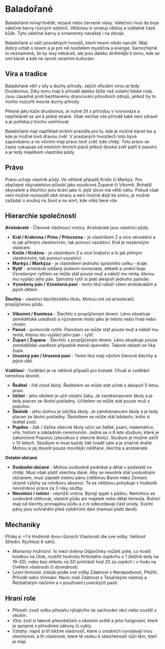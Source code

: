 # Baladořané

Baladořané mívají hnědé, rezavé nebo červené vlasy. Válečníci nosí do boje válečné barvy různých odstínů. Většinou si zmalují obličej a viditelné části kůže. Tyto válečné barvy a ornamenty nanášejí i na zbroje.

Baladořané si váží posvátných hvozdů, které nesmí nikdo narušit. Mají dobrý vztah s lesem a je pro ně nositelem mystična a energie. Samozřejmě to neznamená, že by lesy nekáceli, ale jsou daleko striktnější k tomu, kde se smí kácet a kde ne oproti ostatním kulturám.

## Víra a tradice

Baladořané věří v síly a duchy přírody. Jejich oficiální vírou je tedy Druidismus. Díky tomu mají k přírodě daleko blíže než ostatní lidské rody. Jsou zásadně proti bezhlavému drancování přírodních zdrojů, jelikož by to mohlo rozzuřit mocné duchy přírody.

Přesně jako káže druidismus, je nutné žít s přírodou v rovnováze a nepřiklánět se ani k jedné straně. Však nechat vše přírodě také není zdravé a je potřeba jí trochu umírňovat.

Baladořané mají například striktní pravidla pro to, kde je možné kácet les a kde je možné lovit dravou zvěř. V prastarých hvozdech toto bývá zapovězeno a ne všichni mají právo lovit zvěř, kde chtějí. Toto právo se často vykupuje od místních lenních pánů jelikož divoká zvěř patří k panství a je tedy majetkem vlastníka půdy.

## Právo

Právo určuje vlastník půdy. Ve většině případů Kníže či Markýz. Pro obyčejné obyvatelstvo působí jako soudcové Župané či Vikomti. Bohatší obyvatelé a šlechtici jsou bráni jako ti, jejiž slovo má větší váhu. Pokud však není možné rozsoudit obě strany a není možné dojít ke smíru, je možné zažádat o souboj na život a na smrt, kde vítěz bere vše.

## Hierarchie společnosti

**Aristokraté** - Členové vládnoucí vrstvy. Aristokraté jsou vlastníci půdy.
* **Král / Královna / Princ / Princezna** - je vlastníkem 2 a více vévodství a to jak přímým vlastnictvím, tak pomocí vazalství. Král je nezávislým vládcem.
* **Kníže / Kněžna** - je vlastníkem 2  a více hrabství a to jak přímým vlastnictvím, tak pomocí vazalství.
* **Markýz / Markýza** - je vlastníkem jednoho správního celku - kraje.
* **Rytíř** - aristokrat oddaný duševní rovnováze, etiketě a umění boje. Vznešeným rytířem se může stát pouze muž a náleží mu renta, kterou mu vyplácí jeho pán. Samotný rytíř si platí alespoň jednoho panoše.
* **Vznešeny pán / Vznešená paní** - tento titul náleží všem aristokratům a jejich dětem.


**Šlechta** - vlastníci šlechtického titulu. Mohou mít od aristokratů propůjčenou půdu.
* **Vikomnt / Komtesa** - Šlechtic s propůjčeným lénem. Léno obsahuje zemědělské usedlosti a významné místo jako je město nebo hrad nebo chrám.
* **Panoš** - pomocník rytíře. Panošem se může stát pouze muž a náleží mu renta, kterou mu vyplácí jeho pán - rytíř.
* **Župan / Župana** - Šlechtic s propůjčeným lénem. Léno obsahuje pouze zemědělské usedlosti případně menší opevnění. Takové oblasti se říká župa.
* **Urozený pán / Urozená paní** - Tento titul mají všichni členové šlechty a jejich děti.

**Vzdělaní** - Vzdělání je ve většině případů pro bohaté. Chudí si vzdělání nemohou dovolit.
* **Ředitel** - řídí chod školy. Ředitelem se může stát učitel s alespoň 5 letou praxí.
* **Učitel** - jeho úkolem je učit ostatní žáky. Je zaměstnancem školy a je tedy placen ze školní pokladny. Učitelem se může stát pouze muž s populou.
* **Školník** - jeho úlohou je údržba školy. Je zaměstnancem školy a je tedy placen ze školní pokladny. Školníkem se může stát kdokoliv, koho si ředitel zvolí.
* **Pupilos** - žák / žačka obecné školy učící se četbě, psaní, matematice, víře, historii a základním ceremoniím. Jedná se o 6 leté studium, které je zakončené Populou (zkouškou z obecné školy). Studium je možné začít v 10 letech. Stuidium si musí každý žák hradit sám a je značné drahé. Mohou si jej dovolit pouze movitější měšťané, šlechta a aristokraté.

**Ostatní občané**
* **Svobodní občané** - Mohou svobodně podnikat a dělat v podstatě co chtějí. Musí však platit všechny daně. Aby se nevolník stal svobodným občanem, musí zaplatit svému pánu (většinou Baron nebo Zeman) útrpné výlohy za rolníkovu absenci. Ta se většinou pohybuje v hodnotě nevolníkovi práce za 3 roky služby.
* **Nevolníci / rolníci** - nejnižší vrstva. Bývají spjati s půdou. Nemohou se svobodně stěhovat, vlastnit půdu ani majetek nebo dělat řemesla. Rolníci maji od šlechty pronajatou půdu a z ní odevzdávají část úrody. Svými pány jsou ochráněni před výběrčími daní (nemusí platit daně).

## Mechaniky
Přidej si +1 k Hodnotě dvou různých Vlastností dle své volby. Velikost Střední. Rychlost 6 sáhů.

- *Momenty hrdinství*: 1x mezi dvěma Odpočinky můžeš poté, co hodíš kostkou na Útok, rozšířit hodnotu Kritického úspěchu o 1 (běžně tedy na 19–20), nebo bez ohledu na SO prohlásit hod 20 za úspěch i v hodu na Ověření vlastnosti či dovednosti.
- *Lesní řemesla*: získáš podle své volby Zdatnost v Nenápadnosti, Přežití, Přírodě nebo Vnímání. Navíc máš Zdatnost s Tesařskými nástroji a Řezbářským náčiním a v používání Loveckých pastí.

## Hraní role
- *Přesah*: zvaž volbu přesahu týkajícího se zachování
věcí nebo soužití s okolím.
- *Víra*: zvol si takové přesvědčení o okolním
světě a jeho fungování, které je spojené s přírodními
zákony či cykly.
- *Vztahy*: napiš si tři běžné vlastnosti, které
u ostatních vyvolávají tvou otevřenost, a tři
vlastnosti, které tě vedou k obezřetnosti vůči
těm, kteří je mají.
